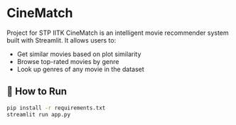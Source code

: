 # CineMatch
Project for STP IITK
CineMatch is an intelligent movie recommender system built with Streamlit. It allows users to:
- Get similar movies based on plot similarity
- Browse top-rated movies by genre
- Look up genres of any movie in the dataset

## 🔧 How to Run

```bash
pip install -r requirements.txt
streamlit run app.py

